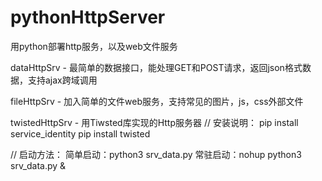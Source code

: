 # pythonHttpServer
用python部署http服务，以及web文件服务

dataHttpSrv - 最简单的数据接口，能处理GET和POST请求，返回json格式数据，支持ajax跨域调用

fileHttpSrv - 加入简单的文件web服务，支持常见的图片，js，css外部文件

twistedHttpSrv - 用Tiwsted库实现的Http服务器
// 安装说明：
	pip install service_identity
	pip install twisted

// 启动方法：
	简单启动：python3 srv_data.py
	常驻启动：nohup python3 srv_data.py &
